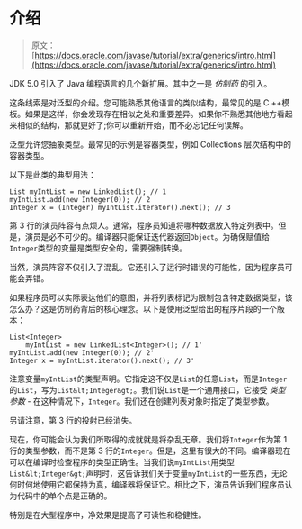 # 介绍

> 原文： [https://docs.oracle.com/javase/tutorial/extra/generics/intro.html](https://docs.oracle.com/javase/tutorial/extra/generics/intro.html)

JDK 5.0 引入了 Java 编程语言的几个新扩展。其中之一是 _仿制药_ 的引入。

这条线索是对泛型的介绍。您可能熟悉其他语言的类似结构，最常见的是 C ++模板。如果是这样，你会发现存在相似之处和重要差异。如果你不熟悉其他地方看起来相似的结构，那就更好了;你可以重新开始，而不必忘记任何误解。

泛型允许您抽象类型。最常见的示例是容器类型，例如 Collections 层次结构中的容器类型。

以下是此类的典型用法：

```
List myIntList = new LinkedList(); // 1
myIntList.add(new Integer(0)); // 2
Integer x = (Integer) myIntList.iterator().next(); // 3        

```

第 3 行的演员阵容有点烦人。通常，程序员知道将哪种数据放入特定列表中。但是，演员是必不可少的。编译器只能保证迭代器返回`Object`。为确保赋值给`Integer`类型的变量是类型安全的，需要强制转换。

当然，演员阵容不仅引入了混乱。它还引入了运行时错误的可能性，因为程序员可能会弄错。

如果程序员可以实际表达他们的意图，并将列表标记为限制包含特定数据类型，该怎么办？这是仿制药背后的核心理念。以下是使用泛型给出的程序片段的一个版本：

```
List<Integer> 
    myIntList = new LinkedList<Integer>(); // 1'
myIntList.add(new Integer(0)); // 2'
Integer x = myIntList.iterator().next(); // 3'

```

注意变量`myIntList`的类型声明。它指定这不仅是`List`的任意`List`，而是`Integer`的`List`，写为`List&lt;Integer&gt;`。我们说`List`是一个通用接口，它接受 _类型参数_ - 在这种情况下，`Integer`。我们还在创建列表对象时指定了类型参数。

另请注意，第 3 行的投射已经消失。

现在，你可能会认为我们所取得的成就就是将杂乱无章。我们将`Integer`作为第 1 行的类型参数，而不是第 3 行的`Integer`。但是，这里有很大的不同。编译器现在可以在编译时检查程序的类型正确性。当我们说`myIntList`用类型`List&lt;Integer&gt;`声明时，这告诉我们关于变量`myIntList`的一些东西，无论何时何地使用它都保持为真，编译器将保证它。相比之下，演员告诉我们程序员认为代码中的单个点是正确的。

特别是在大型程序中，净效果是提高了可读性和稳健性。